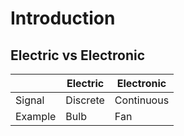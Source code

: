 # Introduction

## Electric vs Electronic

|         | Electric | Electronic |
| ------- | -------- | ---------- |
| Signal  | Discrete | Continuous |
| Example | Bulb     | Fan        |

